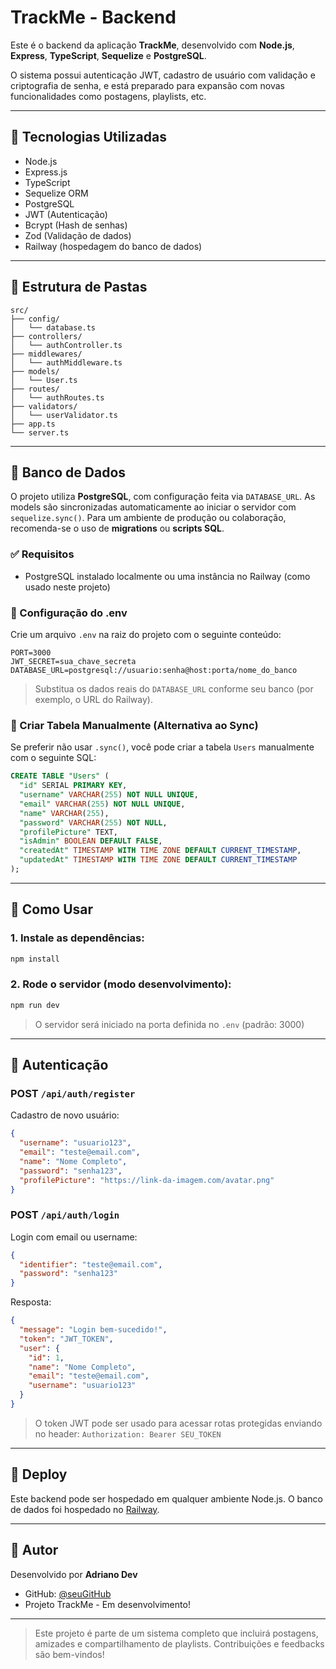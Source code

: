# TrackMe - Backend

Este é o backend da aplicação **TrackMe**, desenvolvido com **Node.js**, **Express**, **TypeScript**, **Sequelize** e **PostgreSQL**.

O sistema possui autenticação JWT, cadastro de usuário com validação e criptografia de senha, e está preparado para expansão com novas funcionalidades como postagens, playlists, etc.

---

## 🧵 Tecnologias Utilizadas

* Node.js
* Express.js
* TypeScript
* Sequelize ORM
* PostgreSQL
* JWT (Autenticação)
* Bcrypt (Hash de senhas)
* Zod (Validação de dados)
* Railway (hospedagem do banco de dados)

---

## 📁 Estrutura de Pastas

```
src/
├── config/
│   └── database.ts
├── controllers/
│   └── authController.ts
├── middlewares/
│   └── authMiddleware.ts
├── models/
│   └── User.ts
├── routes/
│   └── authRoutes.ts
├── validators/
│   └── userValidator.ts
├── app.ts
└── server.ts
```

---

## 📀 Banco de Dados

O projeto utiliza **PostgreSQL**, com configuração feita via `DATABASE_URL`. As models são sincronizadas automaticamente ao iniciar o servidor com `sequelize.sync()`. Para um ambiente de produção ou colaboração, recomenda-se o uso de **migrations** ou **scripts SQL**.

### ✅ Requisitos

* PostgreSQL instalado localmente ou uma instância no Railway (como usado neste projeto)

### 🔧 Configuração do .env

Crie um arquivo `.env` na raiz do projeto com o seguinte conteúdo:

```env
PORT=3000
JWT_SECRET=sua_chave_secreta
DATABASE_URL=postgresql://usuario:senha@host:porta/nome_do_banco
```

> Substitua os dados reais do `DATABASE_URL` conforme seu banco (por exemplo, o URL do Railway).

### 📌 Criar Tabela Manualmente (Alternativa ao Sync)

Se preferir não usar `.sync()`, você pode criar a tabela `Users` manualmente com o seguinte SQL:

```sql
CREATE TABLE "Users" (
  "id" SERIAL PRIMARY KEY,
  "username" VARCHAR(255) NOT NULL UNIQUE,
  "email" VARCHAR(255) NOT NULL UNIQUE,
  "name" VARCHAR(255),
  "password" VARCHAR(255) NOT NULL,
  "profilePicture" TEXT,
  "isAdmin" BOOLEAN DEFAULT FALSE,
  "createdAt" TIMESTAMP WITH TIME ZONE DEFAULT CURRENT_TIMESTAMP,
  "updatedAt" TIMESTAMP WITH TIME ZONE DEFAULT CURRENT_TIMESTAMP
);
```

---

## 📝 Como Usar

### 1. Instale as dependências:

```bash
npm install
```

### 2. Rode o servidor (modo desenvolvimento):

```bash
npm run dev
```

> O servidor será iniciado na porta definida no `.env` (padrão: 3000)

---

## 🔑 Autenticação

### POST `/api/auth/register`

Cadastro de novo usuário:

```json
{
  "username": "usuario123",
  "email": "teste@email.com",
  "name": "Nome Completo",
  "password": "senha123",
  "profilePicture": "https://link-da-imagem.com/avatar.png"
}
```

### POST `/api/auth/login`

Login com email ou username:

```json
{
  "identifier": "teste@email.com",
  "password": "senha123"
}
```

Resposta:

```json
{
  "message": "Login bem-sucedido!",
  "token": "JWT_TOKEN",
  "user": {
    "id": 1,
    "name": "Nome Completo",
    "email": "teste@email.com",
    "username": "usuario123"
  }
}
```

> O token JWT pode ser usado para acessar rotas protegidas enviando no header: `Authorization: Bearer SEU_TOKEN`

---

## 🚀 Deploy

Este backend pode ser hospedado em qualquer ambiente Node.js. O banco de dados foi hospedado no [Railway](https://railway.app).

---

## 👥 Autor

Desenvolvido por **Adriano Dev**

* GitHub: [@seuGitHub](https://github.com/seuGitHub)
* Projeto TrackMe - Em desenvolvimento!

---

> Este projeto é parte de um sistema completo que incluirá postagens, amizades e compartilhamento de playlists. Contribuições e feedbacks são bem-vindos!
